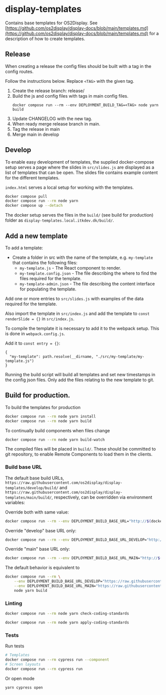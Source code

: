 # display-templates

Contains base templates for OS2Display.
See [https://github.com/os2display/display-docs/blob/main/templates.md](https://github.com/os2display/display-docs/blob/main/templates.md) for a description of how to create templates.

## Release

When creating a release the config files should be built with a tag in the config routes.

Follow the instructions below. Replace `<TAG>` with the given tag.

1. Create the release branch: release/<TAG>
2. Build the js and config files with tags in main config files.
    ```shell
    docker compose run --rm --env DEPLOYMENT_BUILD_TAG=<TAG> node yarn build
    ```
3. Update CHANGELOG with the new tag.
4. When ready merge release branch in main.
5. Tag the release in main
6. Merge main in develop

## Develop

To enable easy development of templates, the supplied docker-compose setup serves a page where the
slides in `src/slides.js` are displayed as a list of templates that can be open. The slides file contains
example content for the different templates.

`index.html` serves a local setup for working with the templates.

```bash
docker compose pull
docker compose run --rm node yarn
docker compose up --detach
```

The docker setup serves the files in the `build/` (see build for production) folder as `display-templates.local.itkdev.dk/build/`.

## Add a new template

To add a template:

* Create a folder in src with the name of the template, e.g. `my-template` that contains the following files:
  * `my-template.js` - The React component to render.
  * `my-template.config.json` - The file describing the where to find the files required for the template.
  * `my-template-admin.json` - The file describing the content interface for populating the template.

Add one or more entries to `src/slides.js` with examples of the data required for the template. 

Also import the template in `src/index.js` and add the template to `const renderSlide = {}` in `src/index.js`.

To compile the template it is necessary to add it to the webpack setup. This is done in `webpack.config.js`.

Add it to `const entry = {}`:

```
{
  "my-template": path.resolve(__dirname, "./src/my-template/my-template.js")
}
```

Running the build script will build all templates and set new timestamps in the config json files.
Only add the files relating to the new template to git.

## Build for production.

To build the templates for production

```bash
docker compose run --rm node yarn install
docker compose run --rm node yarn build
```

To continually build components when files change

```bash
docker compose run --rm node yarn build-watch
```

The compiled files will be placed in `build/`. These should be committed to
git repository, to enable Remote Components to load them in the clients.

### Build base URL

The default base build URLs,
`https://raw.githubusercontent.com/os2display/display-templates/develop/build/`
and
`https://raw.githubusercontent.com/os2display/display-templates/main/build/`,
respectively, can be overridden via environment variables:

Override both with same value:

```sh
docker compose run --rm --env DEPLOYMENT_BUILD_BASE_URL="http://$(docker compose port nginx 80)/build/" node yarn build
```

Override "develop" base URL only:

```sh
docker compose run --rm --env DEPLOYMENT_BUILD_BASE_URL_DEVELOP="http://$(docker compose port nginx 80)/build/" node yarn build
```

Override "main" base URL only:

```sh
docker compose run --rm --env DEPLOYMENT_BUILD_BASE_URL_MAIN="http://$(docker compose port nginx 80)/build/" node yarn build
```

The default behavior is equivalent to

```sh
docker compose run --rm \
    --env DEPLOYMENT_BUILD_BASE_URL_DEVELOP="https://raw.githubusercontent.com/os2display/display-templates/develop/build/" \
    --env DEPLOYMENT_BUILD_BASE_URL_MAIN="https://raw.githubusercontent.com/os2display/display-templates/main/build/" \
    node yarn build
```

### Linting

```bash
docker compose run --rm node yarn check-coding-standards
```

```bash
docker compose run --rm node yarn apply-coding-standards
```

### Tests

Run tests

```sh
# Templates
docker compose run --rm cypress run --component
# Screen layouts
docker compose run --rm cypress run
```

Or open mode
```sh
yarn cypress open
```
